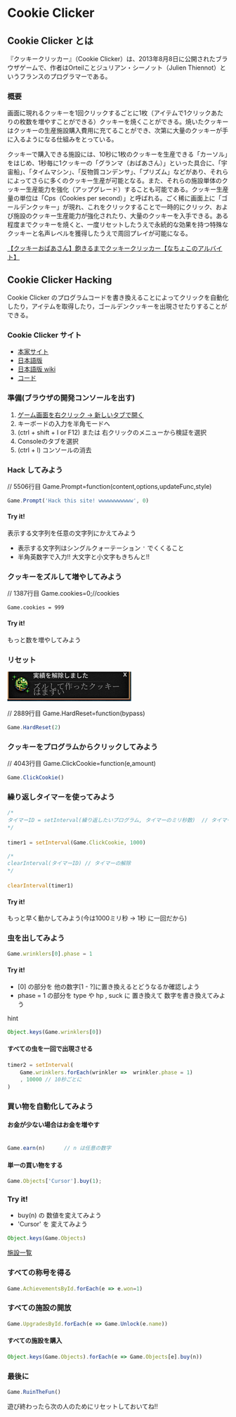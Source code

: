 # Cookie Clicker


## Cookie Clicker とは

『クッキークリッカー』（Cookie Clicker）は、2013年8月8日に公開されたブラウザゲームで、作者はOrteilことジュリアン・シーノット（Julien Thiennot）というフランスのプログラマーである。

### 概要

画面に現れるクッキーを1回クリックするごとに1枚（アイテムで1クリックあたりの枚数を増やすことができる）クッキーを焼くことができる。焼いたクッキーはクッキーの生産施設購入費用に充てることができ、次第に大量のクッキーが手に入るようになる仕組みをとっている。

クッキーで購入できる施設には、10秒に1枚のクッキーを生産できる「カーソル」をはじめ、1秒毎に1クッキーの「グランマ（おばあさん）」といった具合に、「宇宙船」、「タイムマシン」、「反物質コンデンサ」、「プリズム」などがあり、それらによってさらに多くのクッキー生産が可能となる。また、それらの施設単体のクッキー生産能力を強化（アップグレード）することも可能である。クッキー生産量の単位は「Cps（Cookies per second）」と呼ばれる。ごく稀に画面上に「ゴールデンクッキー」が現れ、これをクリックすることで一時的にクリック、および施設のクッキー生産能力が強化されたり、大量のクッキーを入手できる。ある程度までクッキーを焼くと、一度リセットしたうえで永続的な効果を持つ特殊なクッキーと名声レベルを獲得したうえで周回プレイが可能になる。


[【クッキーおばあさん】飽きるまでクッキークリッカー【なちょこのアルバイト】](https://www.youtube.com/watch?v=jlPD-sEcP-A)


## Cookie Clicker Hacking

Cookie Clicker のプログラムコードを書き換えることによってクリックを自動化したり，アイテムを取得したり，ゴールデンクッキーを出現させたりすることができる。

### Cookie Clicker サイト

- [本家サイト](http://orteil.dashnet.org/cookieclicker/)
- [日本語版](http://natto0wtr.web.fc2.com/CookieClicker/)
- [日本語版 wiki](https://w.atwiki.jp/cookieclickerjpn/)
- [コード](./src/main.js)

### 準備(ブラウザの開発コンソールを出す)

1. [ゲーム画面を右クリック -> 新しいタブで開く](http://natto0wtr.web.fc2.com/CookieClicker/)
2. キーボードの入力を半角モードへ
3. (ctrl + shift + I or F12) または 右クリックのメニューから検証を選択
4. Consoleのタブを選択
5. (ctrl + l) コンソールの消去


### Hack してみよう

// 5506行目 Game.Prompt=function(content,options,updateFunc,style)


``` js
Game.Prompt('Hack this site! wwwwwwwwwww', 0)
```

#### Try it!

表示する文字列を任意の文字列にかえてみよう

- 表示する文字列はシングルクォーテーション `'` でくくること
- 半角英数字で入力!!  大文字と小文字もきちんと!!

### クッキーをズルして増やしてみよう

// 1387行目 Game.cookies=0;//cookies


```
Game.cookies = 999
```

#### Try it!

もっと数を増やしてみよう

### リセット

![ズルして作ったクッキーはまずい](./image/cheet.png)

// 2889行目 Game.HardReset=function(bypass)

```js
Game.HardReset(2)
```

### クッキーをプログラムからクリックしてみよう 

// 4043行目 Game.ClickCookie=function(e,amount)


```js
Game.ClickCookie()
```

### 繰り返しタイマーを使ってみよう


```js
/*
タイマーID = setInterval(繰り返したいプログラム, タイマーのミリ秒数)  // タイマーのセット
*/

timer1 = setInterval(Game.ClickCookie, 1000)
```

```js
/*
clearInterval(タイマーID) // タイマーの解除
*/

clearInterval(timer1)
```

#### Try it!

もっと早く動かしてみよう(今は1000ミリ秒 -> 1秒 に一回だから)

### 虫を出してみよう

```js
Game.wrinklers[0].phase = 1
```

#### Try it!

- [0] の部分を 他の数字[1 - ?]に置き換えるとどうなるか確認しよう
- phase = 1 の部分を type や hp , suck に 置き換えて 数字を書き換えてみよう

hint
```js
Object.keys(Game.wrinklers[0])
```

#### すべての虫を一回で出現させる

```js  
timer2 = setInterval(
    Game.wrinklers.forEach(wrinkler =>  wrinkler.phase = 1)
    , 10000 // 10秒ごとに
)
```

### 買い物を自動化してみよう

#### お金が少ない場合はお金を増やす

```js

Game.earn(n)      // n は任意の数字

```

#### 単一の買い物をする

```js
Game.Objects['Cursor'].buy(1);
```

### Try it!

- buy(n) の 数値を変えてみよう
- 'Cursor' を 変えてみよう

```js
Object.keys(Game.Objects)
```
[施設一覧](https://w.atwiki.jp/cookieclickerjpn/pages/7.html)



### すべての称号を得る

```js
Game.AchievementsById.forEach(e => e.won=1)
```

### すべての施設の開放

```js
Game.UpgradesById.forEach(e => Game.Unlock(e.name))
```


#### すべての施設を購入

```js
Object.keys(Game.Objects).forEach(e => Game.Objects[e].buy(n))
```



### 最後に

```js
Game.RuinTheFun()
```

遊び終わったら次の人のためにリセットしておいてね!!
